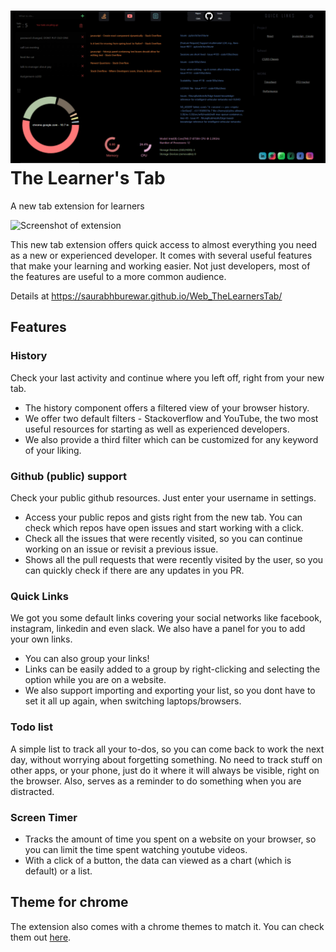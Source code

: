 # ![logo](https://github.com/saurabhburewar/Web_TheLearnersTab/blob/learnerTab_v3/docs/img/home.png)   The Learner's Tab

A new tab extension for learners

![Screenshot of extension](https://github.com/saurabhburewar/TheLearnersTab/blob/main/docs/img/home.png)

This new tab extension offers quick access to almost everything you need as a new or experienced developer. It comes with several useful features that make your learning and working easier. Not just developers, most of the features are useful to a more common audience.

Details at https://saurabhburewar.github.io/Web_TheLearnersTab/

## Features

### History
Check your last activity and continue where you left off, right from your new tab.
- The history component offers a filtered view of your browser history.
- We offer two default filters - Stackoverflow and YouTube, the two most useful resources for starting as well as experienced developers.
- We also provide a third filter which can be customized for any keyword of your liking.

### Github (public) support
Check your public github resources. Just enter your username in settings. 
- Access your public repos and gists right from the new tab. You can check which repos have open issues and start working with a click.
- Check all the issues that were recently visited, so you can continue working on an issue or revisit a previous issue.
- Shows all the pull requests that were recently visited by the user, so you can quickly check if there are any updates in you PR.

### Quick Links
We got you some default links covering your social networks like facebook, instagram, linkedin and even slack. We also have a panel for you to add your own links.
- You can also group your links!
- Links can be easily added to a group by right-clicking and selecting the option while you are on a website.
- We also support importing and exporting your list, so you dont have to set it all up again, when switching laptops/browsers.

### Todo list
A simple list to track all your to-dos, so you can come back to work the next day, without worrying about forgetting something. No need to track stuff on other apps, or your phone, just do it where it will always be visible, right on the browser.
Also, serves as a reminder to do something when you are distracted.

### Screen Timer
- Tracks the amount of time you spent on a website on your browser, so you can limit the time spent watching youtube videos.
- With a click of a button, the data can viewed as a chart (which is default) or a list.

## Theme for chrome
The extension also comes with a chrome themes to match it. You can check them out [here](https://github.com/saurabhburewar/Web_ChromeThemes).

